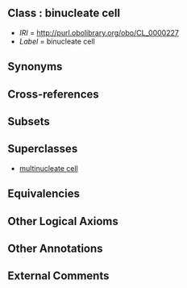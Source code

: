 
## Class : binucleate cell

 * *IRI* = http://purl.obolibrary.org/obo/CL_0000227
 * *Label* = binucleate cell

## Synonyms


## Cross-references


## Subsets


## Superclasses

 * [multinucleate cell](../../CL/28/CL_0000228.md)

## Equivalencies


## Other Logical Axioms


## Other Annotations


## External Comments

